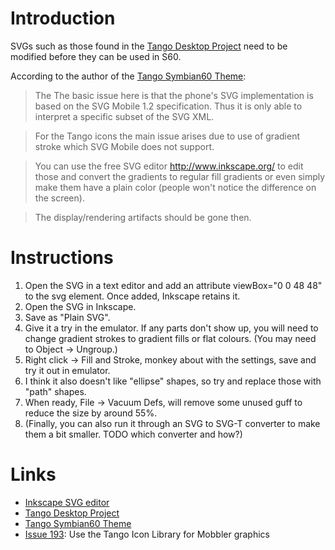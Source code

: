 # Introduction

SVGs such as those found in the [Tango Desktop Project](http://tango.freedesktop.org/) need to be modified before they can be used in S60.

According to the author of the [Tango Symbian60 Theme](http://wiki.sukimashita.com/Tango_Symbian60_Theme):

> The The basic issue here is that the phone's SVG implementation is based on the SVG Mobile 1.2 specification. Thus it is only able to interpret a specific subset of the SVG XML.

> For the Tango icons the main issue arises due to use of gradient stroke which SVG Mobile does not support.

> You can use the free SVG editor http://www.inkscape.org/ to edit those and convert the gradients to regular fill gradients or even simply make them have a plain color (people won't notice the difference on the screen).

> The display/rendering artifacts should be gone then.


# Instructions

  1. Open the SVG in a text editor and add an attribute viewBox="0 0 48 48" to the svg element. Once added, Inkscape retains it.
  1. Open the SVG in Inkscape.
  1. Save as "Plain SVG".
  1. Give it a try in the emulator. If any parts don't show up, you will need to change gradient strokes to gradient fills or flat colours. (You may need to Object -> Ungroup.)
  1. Right click -> Fill and Stroke, monkey about with the settings, save and try it out in emulator.
  1. I think it also doesn't like "ellipse" shapes, so try and replace those with "path" shapes.
  1. When ready, File -> Vacuum Defs, will remove some unused guff to reduce the size by around 55%.
  1. (Finally, you can also run it through an SVG to SVG-T converter to make them a bit smaller. TODO which converter and how?)



# Links

  * [Inkscape SVG editor](http://www.inkscape.org/)
  * [Tango Desktop Project](http://tango.freedesktop.org/)
  * [Tango Symbian60 Theme](http://wiki.sukimashita.com/Tango_Symbian60_Theme)
  * [Issue 193](https://code.google.com/p/mobbler/issues/detail?id=193): Use the Tango Icon Library for Mobbler graphics